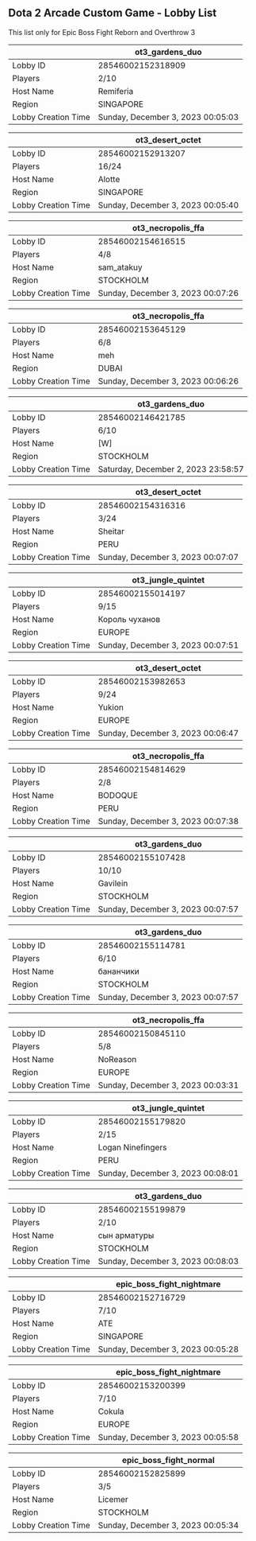 ## Dota 2 Arcade Custom Game - Lobby List

This list only for Epic Boss Fight Reborn and Overthrow 3

|  | ot3_gardens_duo |
| ------ | ------ |
| Lobby ID | 28546002152318909 |
| Players | 2/10 |
| Host Name | Remiferia |
| Region | SINGAPORE |
| Lobby Creation Time | Sunday, December 3, 2023 00:05:03 |


|  | ot3_desert_octet |
| ------ | ------ |
| Lobby ID | 28546002152913207 |
| Players | 16/24 |
| Host Name | Alotte |
| Region | SINGAPORE |
| Lobby Creation Time | Sunday, December 3, 2023 00:05:40 |


|  | ot3_necropolis_ffa |
| ------ | ------ |
| Lobby ID | 28546002154616515 |
| Players | 4/8 |
| Host Name | sam_atakuy |
| Region | STOCKHOLM |
| Lobby Creation Time | Sunday, December 3, 2023 00:07:26 |


|  | ot3_necropolis_ffa |
| ------ | ------ |
| Lobby ID | 28546002153645129 |
| Players | 6/8 |
| Host Name | meh |
| Region | DUBAI |
| Lobby Creation Time | Sunday, December 3, 2023 00:06:26 |


|  | ot3_gardens_duo |
| ------ | ------ |
| Lobby ID | 28546002146421785 |
| Players | 6/10 |
| Host Name | [W] |
| Region | STOCKHOLM |
| Lobby Creation Time | Saturday, December 2, 2023 23:58:57 |


|  | ot3_desert_octet |
| ------ | ------ |
| Lobby ID | 28546002154316316 |
| Players | 3/24 |
| Host Name | Sheitar |
| Region | PERU |
| Lobby Creation Time | Sunday, December 3, 2023 00:07:07 |


|  | ot3_jungle_quintet |
| ------ | ------ |
| Lobby ID | 28546002155014197 |
| Players | 9/15 |
| Host Name | Король чуханов |
| Region | EUROPE |
| Lobby Creation Time | Sunday, December 3, 2023 00:07:51 |


|  | ot3_desert_octet |
| ------ | ------ |
| Lobby ID | 28546002153982653 |
| Players | 9/24 |
| Host Name | Yukion |
| Region | EUROPE |
| Lobby Creation Time | Sunday, December 3, 2023 00:06:47 |


|  | ot3_necropolis_ffa |
| ------ | ------ |
| Lobby ID | 28546002154814629 |
| Players | 2/8 |
| Host Name | BODOQUE |
| Region | PERU |
| Lobby Creation Time | Sunday, December 3, 2023 00:07:38 |


|  | ot3_gardens_duo |
| ------ | ------ |
| Lobby ID | 28546002155107428 |
| Players | 10/10 |
| Host Name | Gavilein |
| Region | STOCKHOLM |
| Lobby Creation Time | Sunday, December 3, 2023 00:07:57 |


|  | ot3_gardens_duo |
| ------ | ------ |
| Lobby ID | 28546002155114781 |
| Players | 6/10 |
| Host Name | бананчики |
| Region | STOCKHOLM |
| Lobby Creation Time | Sunday, December 3, 2023 00:07:57 |


|  | ot3_necropolis_ffa |
| ------ | ------ |
| Lobby ID | 28546002150845110 |
| Players | 5/8 |
| Host Name | NoReason |
| Region | EUROPE |
| Lobby Creation Time | Sunday, December 3, 2023 00:03:31 |


|  | ot3_jungle_quintet |
| ------ | ------ |
| Lobby ID | 28546002155179820 |
| Players | 2/15 |
| Host Name | Logan Ninefingers |
| Region | PERU |
| Lobby Creation Time | Sunday, December 3, 2023 00:08:01 |


|  | ot3_gardens_duo |
| ------ | ------ |
| Lobby ID | 28546002155199879 |
| Players | 2/10 |
| Host Name | сын арматуры |
| Region | STOCKHOLM |
| Lobby Creation Time | Sunday, December 3, 2023 00:08:03 |


|  | epic_boss_fight_nightmare |
| ------ | ------ |
| Lobby ID | 28546002152716729 |
| Players | 7/10 |
| Host Name | ATE |
| Region | SINGAPORE |
| Lobby Creation Time | Sunday, December 3, 2023 00:05:28 |


|  | epic_boss_fight_nightmare |
| ------ | ------ |
| Lobby ID | 28546002153200399 |
| Players | 7/10 |
| Host Name | Cokula |
| Region | EUROPE |
| Lobby Creation Time | Sunday, December 3, 2023 00:05:58 |


|  | epic_boss_fight_normal |
| ------ | ------ |
| Lobby ID | 28546002152825899 |
| Players | 3/5 |
| Host Name | Licemer |
| Region | STOCKHOLM |
| Lobby Creation Time | Sunday, December 3, 2023 00:05:34 |


